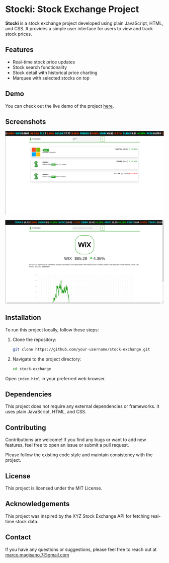 # Stocki: Stock Exchange Project

**Stocki** is a stock exchange project developed using plain JavaScript, HTML, and CSS. It provides a simple user interface for users to view and track stock prices.

## Features

- Real-time stock price updates
- Stock search functionality
- Stock detail with historical price charting
- Marquee with selected stocks on top

## Demo

You can check out the live demo of the project [here][url].

## Screenshots

![Screenshot 1](/screenshots/screenshot1.png)

![Screenshot 2](/screenshots/screenshot2.png)

## Installation

To run this project locally, follow these steps:

1. Clone the repository:

   ```bash
   git clone https://github.com/your-username/stock-exchange.git
   ```
2. Navigate to the project directory:

   ```bash
   cd stock-exchange
   ```

Open `index.html` in your preferred web browser.

## Dependencies

This project does not require any external dependencies or frameworks. It uses plain JavaScript, HTML, and CSS.

## Contributing

Contributions are welcome! If you find any bugs or want to add new features, feel free to open an issue or submit a pull request.

Please follow the existing code style and maintain consistency with the project.

## License

This project is licensed under the MIT License.

## Acknowledgements

This project was inspired by the XYZ Stock Exchange API for fetching real-time stock data.

## Contact

If you have any questions or suggestions, please feel free to reach out at [marco.magisano.7@gmail.com](mailto:marco.magisano.7)


[url]: https://marco-luciano.github.io/stock-exchange/